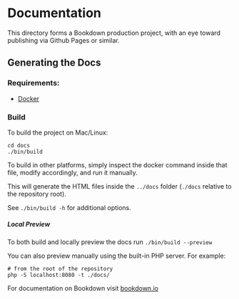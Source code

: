 # Documentation

This directory forms a Bookdown production project, with an eye toward publishing via Github Pages or similar.

## Generating the Docs

### Requirements:
* [Docker](https://www.docker.com/)

### Build
To build the project on Mac/Linux:

    cd docs
    ./bin/build

To build in other platforms, simply inspect the docker command inside that file, modify accordingly, and run it manually.

This will generate the HTML files inside the `../docs` folder (`./docs` relative to the repository root).

See `./bin/build -h` for additional options.

##### Local Preview

To both build and locally preview the docs run `./bin/build --preview`

You can also preview manually using the built-in PHP server. For example:

    # from the root of the repository
    php -S localhost:8080 -t ./docs/

For documentation on Bookdown visit [bookdown.io](http://bookdown.io)
